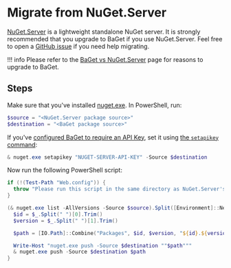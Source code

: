 # Migrate from NuGet.Server

[NuGet.Server](https://github.com/NuGet/NuGet.Server) is a lightweight standalone NuGet server. It is strongly recommended that you upgrade to BaGet if you use NuGet.Server. Feel free to open a [GitHub issue](https://github.com/loic-sharma/BaGet/issues) if you need help migrating.

!!! info
    Please refer to the [BaGet vs NuGet.Server](../vs/nugetserver.md) page for reasons to upgrade to BaGet.

## Steps

Make sure that you've installed [nuget.exe](https://www.nuget.org/downloads). In PowerShell, run:

```ps1
$source = "<NuGet.Server package source>"
$destination = "<BaGet package source>"
```

If you've [configured BaGet to require an API Key](https://loic-sharma.github.io/BaGet/configuration/#requiring-an-api-key), set it using [the `setapikey` command](https://docs.microsoft.com/en-us/nuget/reference/cli-reference/cli-ref-setapikey):

```ps1
& nuget.exe setapikey "NUGET-SERVER-API-KEY" -Source $destination
```

Now run the following PowerShell script:

```ps1
if (!(Test-Path "Web.config")) {
  throw "Please run this script in the same directory as NuGet.Server's Web.config file"
}

(& nuget.exe list -AllVersions -Source $source).Split([Environment]::NewLine) | % {
  $id = $_.Split(" ")[0].Trim()
  $version = $_.Split(" ")[1].Trim()

  $path = [IO.Path]::Combine("Packages", $id, $version, "${id}.${version}.nupkg")

  Write-Host "nuget.exe push -Source $destination ""$path"""
  & nuget.exe push -Source $destination $path
}
```
